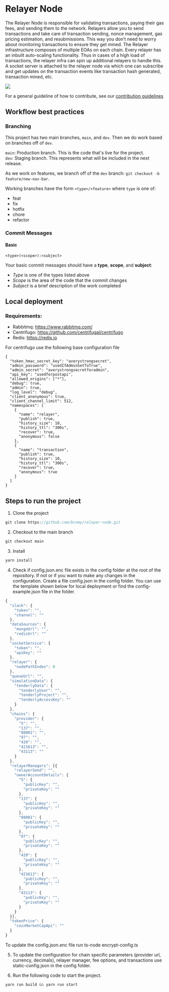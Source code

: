 # Relayer Node

The Relayer Node is responsible for validating transactions, paying their gas fees, and sending them to the network.
Relayers allow you to send transactions and take care of transaction sending, nonce management, gas pricing estimation, and resubmissions. This way you don’t need to worry about monitoring transactions to ensure they get mined.
The Relayer infrastructure composes of multiple EOAs on each chain. Every relayer has an inbuilt auto-scaling functionality. Thus in cases of a high load of transactions, the relayer infra can spin up additional relayers to handle this. A socket server is attached to the relayer node via which one can subscribe and get updates on the transaction events like transaction hash generated, transaction mined, etc.

<div>
    <a href="https://opensource.org/licenses/GPL-3.0"><img src="https://img.shields.io/badge/license-GPL--v3-blueviolet"/></a>
</div>

For a general guideline of how to contribute, see our [contribution guidelines](./contributing.md)

## Workflow best practices

### Branching

This project has two main branches, `main`, and `dev`. Then we do work based on branches off of `dev`.

`main`: Production branch. This is the code that's live for the project.  
`dev`: Staging branch. This represents what will be included in the next release.

As we work on features, we branch off of the `dev` branch: `git checkout -b feature/new-nav-bar`.

Working branches have the form `<type>/<feature>` where `type` is one of:

- feat
- fix
- hotfix
- chore
- refactor

### Commit Messages

#### Basic

`<type>(<scope>):<subject>`

Your basic commit messages should have a **type**, **scope**, and **subject**:

- _Type_ is one of the types listed above
- _Scope_ is the area of the code that the commit changes
- _Subject_ is a brief description of the work completed


## Local deployment 

### Requirements:

- Rabbitmq: https://www.rabbitmq.com/
- Centrifugo: https://github.com/centrifugal/centrifugo
- Redis: https://redis.io

For centrifugo use the following base configuration file
```
{
  "token_hmac_secret_key": "averystrongsecret",
  "admin_password": "usedIfAdminSetToTrue",
  "admin_secret": "averystrongsecretforadmin",
  "api_key": "usedforpostapi",
  "allowed_origins": ["*"],
  "debug": true,
  "admin": true,
  "log_level": "debug",
  "client_anonymous": true,
  "client_channel_limit": 512,
  "namespaces": [
    {
      "name": "relayer",
      "publish": true,
      "history_size": 10,
      "history_ttl": "300s",
      "recover": true,
      "anonymous": false
    },
    {
      "name": "transaction",
      "publish": true,
      "history_size": 10,
      "history_ttl": "300s",
      "recover": true,
      "anonymous": true
    }
  ]
}
```

## Steps to run the project

1. Clone the project

```jsx
git clone https://github.com/bcnmy/relayer-node.git
```

2. Checkout to the main branch

```jsx
git checkout main
```

3. Install 
```jsx
yarn install
```

4. Check if config.json.enc file exists in the config folder at the root of the repository. If not or if you want to make any changes in the configuration. Create a file config.json in the config folder. You can use the template shown below for local deployment or find the config-example.json file in the folder.

```jsx
{
  "slack": {
    "token": "",
    "channel": ""
  },
  "dataSources": {
    "mongoUrl": "",
    "redisUrl": ""
  },
  "socketService": {
    "token": "",
    "apiKey": ""
  },
  "relayer": {
    "nodePathIndex": 0
  },
  "queueUrl": "",
  "simulationData": {
    "tenderlyData": {
      "tenderlyUser": "",
      "tenderlyProject": "",
      "tenderlyAccessKey": ""
    }
  },
  "chains": {
    "provider": {
      "5": "",
      "137": "",
      "80001": "",
      "97": "",
      "420": "",
      "421613": "",
      "43113": ""
    }
  },
  "relayerManagers": [{
    "relayerSeed": "",
    "ownerAccountDetails": {
      "5": {
        "publicKey": "",
        "privateKey": ""
      },
      "137": {
        "publicKey": "",
        "privateKey": ""
      },
      "80001": {
        "publicKey": "",
        "privateKey": ""
      },
      "97": {
        "publicKey": "",
        "privateKey": ""
      },
      "420": {
        "publicKey": "",
        "privateKey": ""
      },
      "421613": {
        "publicKey": "",
        "privateKey": ""
      },
      "43113": {
        "publicKey": "",
        "privateKey": ""
      }
    }
  }],
  "tokenPrice": {
    "coinMarketCapApi": ""
  }
}
```

To update the config.json.enc file run ts-node encrypt-config.ts

5. To update the configuration for chain specific parameters (provider url, currency, decimals), relayer manager, fee options, and transactions use static-config.json in the config folder.  

6. Run the following code to start the project.
```jsx
yarn run build && yarn run start
```

